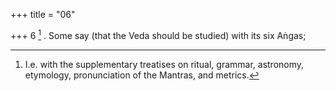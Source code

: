 +++
title = "06"

+++
6 [^4] . Some say (that the Veda should be studied) with its six Aṅgas;


[^4]:  I.e. with the supplementary treatises on ritual, grammar, astronomy, etymology, pronunciation of the Mantras, and metrics.
